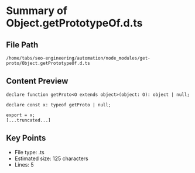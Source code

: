 # Summary of Object.getPrototypeOf.d.ts
  
## File Path
`/home/tabs/seo-engineering/automation/node_modules/get-proto/Object.getPrototypeOf.d.ts`

## Content Preview
```
declare function getProto<O extends object>(object: O): object | null;

declare const x: typeof getProto | null;

export = x;
[...truncated...]
```

## Key Points
- File type: .ts
- Estimated size: 125 characters
- Lines: 5
